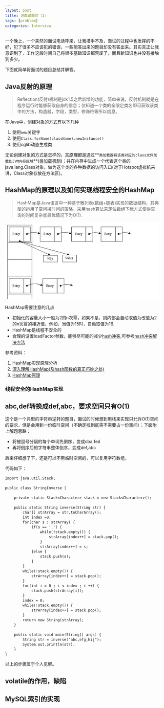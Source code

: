 ```yaml
---
layout: post
title: 记面试题目（1）
tags: [problem]
categories: Interview
---
```


一个晚上，一个突然的面试电话呼来，让我措手不及，面试的过程中也发挥的不好，犯了很多不应该犯的错误，一些能答出来的题目却没有答出来。其实真正让我意识到了，工作这段时间自己将很多基础知识都荒废了，而且新知识也并没有接触到多少。

下面就简单将面试的题目总结并解答。

<!--more-->

## Java反射的原理 ##
>Reflection(反射)机制是jdk1.5之后新增的功能，简单来说，反射机制就是在程序运行时能够获取自身的信息；仅知道一个类的全限定类名即可获取该类中的方法，构造器，字段，类型，修饰符等所以信息。

在Java中，创建对象的方式有以下几种

1. 使用`new`关键字
2. 使用`Class.forName(className).newInstance()`
3. 使用cglib动态生成类

无论创建对象的方式是怎样的，其原理都是通过**`类加载器将该类对应的class文件加载到JVM内存区域`**([类加载机制](http://xiaohuishu.net/2015/06/15/%E6%8E%A2%E7%A9%B6JVM%E7%B1%BB%E5%8A%A0%E8%BD%BD%E6%9C%BA%E5%88%B6/))；并在内存中生成一个代表这个类的java.lang.Class对象，做为这个类的各种数据的访问入口(对于Hotspot虚拟机来讲，Class对象存放在方法区)。

## HashMap的原理以及如何实现线程安全的HashMap ##
>HashMap是Java语言中一种基于散列表(数组+链表)实现的数据结构，其典型的运用了空间换时间的策略，采用hash算法来定位数组下标方式使得查询的时间复杂度最优情况下为O(1).

![hashmap散列结构](/images/interview1/hashmap.png)

HashMap需要注意的几点

- 初始化的容量大小一般为2的n次幂，如果不是，则内部会自动取值为改值为2的n次幂的接近值，例如，当值为15时，自动取值为16.
- HashMap是线程不安全的
- 合理的设置loadFactor参数，能够尽可能的减少[hash冲突](http://www.360doc.com/content/14/0721/09/16319846_395862328.shtml),可参考[hash冲突解决方法](http://blog.csdn.net/lightty/article/details/11191971)

参考资料：

1. [HashMap实现原理分析](http://blog.csdn.net/vking_wang/article/details/14166593)
2. [深入理解HashMap(及hash函数的真正巧妙之处)](http://www.360doc.com/content/10/0505/19/495229_26234886.shtml)
3. [HashMap原理 ](http://blog.chinaunix.net/uid-11775320-id-3143919.html)

### 线程安全的HashMap实现 ###





## abc,def转换成def,abc，要求空间只有O(1) ##
这个是一个典型的字符串逆转的题目，面试的时候想到用栈来实现只允许O(1)空间的要求，但是会用到一份临时空间（不确定栈到底需不需要占一份空间）；下面附上解题思路：

-  将被逗号分隔的每个单词先倒序，变成cba,fed
-  再将倒序后的字符串整体倒序，变成def,abc

后来仔细想了下，还是可以不用临时空间的，可以复用字符数组。

代码如下：

	import java.util.Stack;

	public class StringInverse {
	
		private static Stack<Character> stack = new Stack<Character>();
		
		public static String inverse(String str) {
			char[] strArray = str.toCharArray();
			int index =0;
			for(char s : strArray) {
				if(s == ',') {
					while(!stack.empty()) {
						strArray[index++] = stack.pop();
					}
					strArray[index++] = s;
				}else {
					stack.push(s);
				}
			}
			while(!stack.empty()) {
				strArray[index++] = stack.pop();
			}
			for(int i = 0 ; i < index ; i ++) {
				stack.push(strArray[i]);
			}
			index = 0;
			while(!stack.empty()) {
				strArray[index++] = stack.pop();
			}
			return new String(strArray);
		}
		
		public static void main(String[] args) {
			String str = inverse("abc,efg,hij");
			System.out.println(str);
		}
	}

以上的步骤属于个人见解。

## volatile的作用，缺陷 ##

## MySQL索引的实现 ##